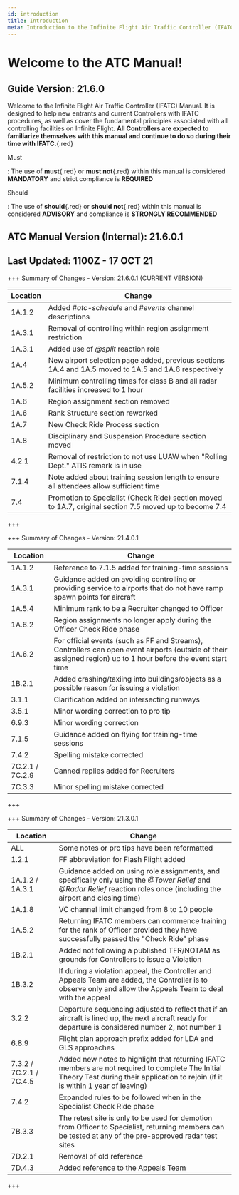 ```yaml
---
id: introduction
title: Introduction
meta: Introduction to the Infinite Flight Air Traffic Controller (IFATC) Manual.
---
```


# Welcome to the ATC Manual!



## Guide Version: 21.6.0



Welcome to the Infinite Flight Air Traffic Controller (IFATC) Manual. It is designed to help new entrants and current Controllers with IFATC procedures, as well as cover the fundamental principles associated with all controlling facilities on Infinite Flight. **All Controllers are expected to familiarize themselves with this manual and continue to do so during their time with IFATC.**{.red}



Must

: The use of **must**{.red} or **must not**{.red} within this manual is considered **MANDATORY** and strict compliance is **REQUIRED**

Should

: The use of **should**{.red} or **should not**{.red} within this manual is considered **ADVISORY** and compliance is **STRONGLY RECOMMENDED**



## ATC Manual Version (Internal): 21.6.0.1

## Last Updated: 1100Z - 17 OCT 21



+++ Summary of Changes - Version: 21.6.0.1 (CURRENT VERSION)

| Location | Change                                                       |
| -------- | ------------------------------------------------------------ |
| 1A.1.2   | Added *#atc-schedule* and *#events* channel descriptions     |
| 1A.3.1   | Removal of controlling within region assignment restriction  |
| 1A.3.1   | Added use of *@split* reaction role                          |
| 1A.4     | New airport selection page added, previous sections 1A.4 and 1A.5 moved to 1A.5 and 1A.6 respectively |
| 1A.5.2   | Minimum controlling times for class B and all radar facilities increased to 1 hour |
| 1A.6     | Region assignment section removed                            |
| 1A.6     | Rank Structure section reworked                              |
| 1A.7     | New Check Ride Process section                               |
| 1A.8     | Disciplinary and Suspension Procedure section moved          |
| 4.2.1    | Removal of restriction to not use LUAW when "Rolling Dept." ATIS remark is in use |
| 7.1.4    | Note added about training session length to ensure all attendees allow sufficient time |
| 7.4      | Promotion to Specialist (Check Ride) section moved to 1A.7, original section 7.5 moved up to become 7.4 |

+++



+++ Summary of Changes - Version: 21.4.0.1

| Location        | Change                                                       |
| --------------- | ------------------------------------------------------------ |
| 1A.1.2          | Reference to 7.1.5 added for training-time sessions          |
| 1A.3.1          | Guidance added on avoiding controlling or providing service to airports that do not have ramp spawn points for aircraft |
| 1A.5.4          | Minimum rank to be a Recruiter changed to Officer            |
| 1A.6.2          | Region assignments no longer apply during the Officer Check Ride phase |
| 1A.6.2          | For official events (such as FF and Streams), Controllers can open event airports (outside of their assigned region) up to 1 hour before the event start time |
| 1B.2.1          | Added crashing/taxiing into buildings/objects as a possible reason for issuing a violation |
| 3.1.1           | Clarification added on intersecting runways                  |
| 3.5.1           | Minor wording correction to pro tip                          |
| 6.9.3           | Minor wording correction                                     |
| 7.1.5           | Guidance added on flying for training-time sessions          |
| 7.4.2           | Spelling mistake corrected                                   |
| 7C.2.1 / 7C.2.9 | Canned replies added for Recruiters                          |
| 7C.3.3          | Minor spelling mistake corrected                             |

+++



+++ Summary of Changes - Version: 21.3.0.1

| Location                | Change                                                       |
| ----------------------- | ------------------------------------------------------------ |
| ALL                     | Some notes or pro tips have been reformatted                 |
| 1.2.1                   | FF abbreviation for Flash Flight added                       |
| 1A.1.2 / 1A.3.1         | Guidance added on using role assignments, and specifically only using the *@Tower Relief* and *@Radar Relief* reaction roles once (including the airport and closing time) |
| 1A.1.8                  | VC channel limit changed from 8 to 10 people                 |
| 1A.5.2                  | Returning IFATC members can commence training for the rank of Officer provided they have successfully passed the "Check Ride" phase |
| 1B.2.1                  | Added not following a published TFR/NOTAM as grounds for Controllers to issue a Violation |
| 1B.3.2                  | If during a violation appeal, the Controller and Appeals Team are added, the Controller is to observe only and allow the Appeals Team to deal with the appeal |
| 3.2.2                   | Departure sequencing adjusted to reflect that if an aircraft is lined up, the next aircraft ready for departure is considered number 2, not number 1 |
| 6.8.9                   | Flight plan approach prefix added for LDA and GLS approaches |
| 7.3.2 / 7C.2.1 / 7C.4.5 | Added new notes to highlight that returning IFATC members are not required to complete The Initial Theory Test during their application to rejoin (if it is within 1 year of leaving) |
| 7.4.2                   | Expanded rules to be followed when in the Specialist Check Ride phase |
| 7B.3.3                  | The retest site is only to be used for demotion from Officer to Specialist, returning members can be tested at any of the pre-approved radar test sites |
| 7D.2.1                  | Removal of old reference                                     |
| 7D.4.3                  | Added reference to the Appeals Team                          |

+++

